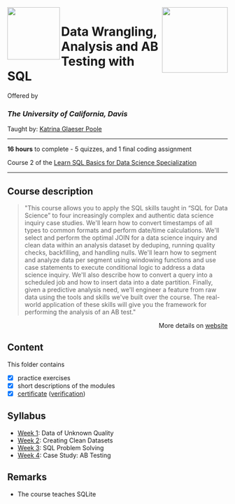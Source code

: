 <a href="https://www.coursera.org/learn/data-wrangling-analysis-abtesting">
  <img src="/img/Data_Wrangling,_Analysis_and_AB_Testing_with_SQL_logo.avif" width="150" align="right">
</a>

<img src="https://upload.wikimedia.org/wikipedia/commons/0/09/UC_Davis_wordmark.svg" width="120" height="120" align="left">

# Data Wrangling, Analysis and AB Testing with SQL

Offered by 
### *The University of California, Davis*

Taught by: [Katrina Glaeser Poole](https://www.coursera.org/instructor/katrina-glaeser)

---

**16 hours** to complete - 5 quizzes, and 1 final coding assignment

Course 2 of the [Learn SQL Basics for Data Science Specialization](../) 

---

## Course description

>"This course allows you to apply the SQL skills taught in “SQL for Data Science” to four increasingly complex and authentic data science inquiry case studies. We'll learn how to convert timestamps of all types to common formats and perform date/time calculations. We'll select and perform the optimal JOIN for a data science inquiry and clean data within an analysis dataset by deduping, running quality checks, backfilling, and handling nulls. We'll learn how to segment and analyze data per segment using windowing functions and use case statements to execute conditional logic to address a data science inquiry. We'll also describe how to convert a query into a scheduled job and how to insert data into a date partition. Finally, given a predictive analysis need, we'll engineer a feature from raw data using the tools and skills we've built over the course. The real-world application of these skills will give you the framework for performing the analysis of an AB test."

<p align="right">More details on <a href="https://www.coursera.org/learn/data-wrangling-analysis-abtesting">website</a></p>

## Content
This folder contains 
- [x] practice exercises
- [x] short descriptions of the modules 
- [x] [certificate](./Certificate) ([verification](https://))

## Syllabus
- [Week 1](./Week%201): Data of Unknown Quality
- [Week 2](./Week%202): Creating Clean Datasets
- [Week 3](./Week%203): SQL Problem Solving
- [Week 4](./Week%204): Case Study: AB Testing

## Remarks
- The course teaches SQLite
